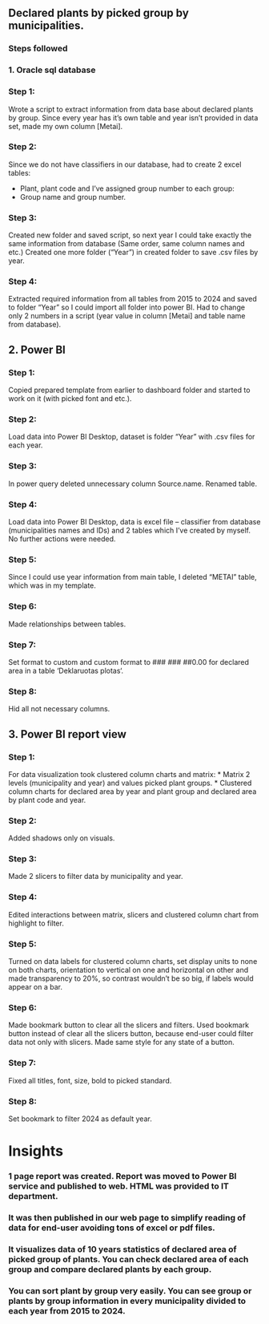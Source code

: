  
## Declared plants by picked group by municipalities.

### Steps followed

### 1. Oracle sql database

### Step 1:
 Wrote a script to extract information from data base about declared plants by group.
Since every year has it’s own table and year isn’t provided in data set, made my own column [Metai].

### Step 2:
 Since we do not have classifiers in our database, had to create 2 excel tables:
* Plant, plant code and I’ve assigned group number to each group:
* Group name and group number.

### Step 3:
 Created new folder and saved script, so next year I could take exactly the same information from database (Same order, same column names and etc.)
Created one more folder (“Year”) in created folder to save .csv files by year.

### Step 4:
 Extracted required information from all tables from 2015 to 2024 and saved to folder “Year” so I could import all folder into power BI. Had to change only 2 numbers in a script (year value in column [Metai] and table name from database).

## 2. Power BI

### Step 1:
 Copied prepared template from earlier to dashboard folder and started to work on it (with picked font and etc.).

### Step 2:
 Load data into Power BI Desktop, dataset is folder “Year” with .csv files for each year.

### Step 3:
 In power query deleted unnecessary column Source.name. Renamed table.

### Step 4:
 Load data into Power BI Desktop, data is excel file – classifier from database (municipalities names and IDs) and 2 tables which I’ve created by myself. No further actions were needed.

### Step 5:
 Since I could use year information from main table, I deleted “METAI” table, which was in my template.

### Step 6:
 Made relationships between tables.

### Step 7:
 Set format to custom and custom format to ### ### ##0.00 for declared area in a table ‘Deklaruotas plotas‘.

### Step 8:
 Hid all not necessary columns.


## 3. Power BI report view

### Step 1:
 For data visualization took clustered column charts and matrix:
	* Matrix 2 levels (municipality and year) and values picked plant groups.
	* Clustered column charts for declared area by year and plant group and declared area by plant code and year.

### Step 2:
 Added shadows only on visuals.

### Step 3:
 Made 2 slicers to filter data by municipality and year. 
 
### Step 4:
 Edited interactions between matrix, slicers and clustered column chart from highlight to filter.

### Step 5:
 Turned on data labels for clustered column charts, set display units to none on both charts, orientation to vertical on one and horizontal on other and made transparency to 20%, so contrast wouldn’t be so big, if labels would appear on a bar. 

### Step 6:
 Made bookmark button to clear all the slicers and filters. Used bookmark button instead of clear all the slicers button, because end-user could filter data not only with slicers. Made same style for any state of a button.

### Step 7:
 Fixed all titles, font, size, bold to picked standard.
### Step 8:
 Set bookmark to filter 2024 as default year.

# Insights

### 1 page report was created. Report was moved to Power BI service and published to web. HTML was provided to IT department.

### It was then published in our web page to simplify reading of data for end-user avoiding tons of excel or pdf files.

### It visualizes data of 10 years statistics of declared area of picked group of plants. You can check declared area of each group and compare declared plants by each group.

### You can sort plant by group very easily. You can see group or plants by group information in every municipality divided to each year from 2015 to 2024.
